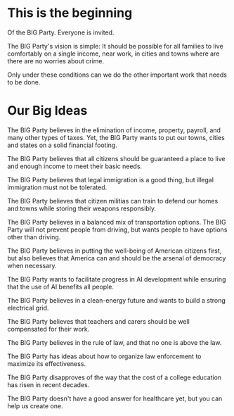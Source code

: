 # This is the beginning

Of the BIG Party. Everyone is invited.

The BIG Party's vision is simple: It should be possible for all families to live comfortably on a single income, near work, in cities and towns where are there are no worries about crime. 

Only under these conditions can we do the other important work that needs to be done. 

# Our Big Ideas

The BIG Party believes in the elimination of income, property, payroll, and many other types of taxes. Yet, the BIG Party wants to put our towns, cities and states on a solid financial footing. 

The BIG Party believes that all citizens should be guaranteed a place to live and enough income to meet their basic needs. 

The BIG Party believes that legal immigration is a good thing, but illegal immigration must not be tolerated. 

The BIG Party believes that citizen militias can train to defend our homes and towns while storing their weapons responsibly. 

The BIG Party believes in a balanced mix of transportation options. The BIG Party will not prevent people from driving, but wants people to have options other than driving. 

The BIG Party believes in putting the well-being of American citizens first, but also believes that America can and should be the arsenal of democracy when necessary. 

The BIG Party wants to facilitate progress in AI development while ensuring that the use of AI benefits all people. 

The BIG Party believes in a clean-energy future and wants to build a strong electrical grid. 

The BIG Party believes that teachers and carers should be well compensated for their work. 

The BIG Party believes in the rule of law, and that no one is above the law. 

The BIG Party has ideas about how to organize law enforcement to maximize its effectiveness. 

The BIG Party disapproves of the way that the cost of a college education has risen in recent decades. 

The BIG Party doesn't have a good answer for healthcare yet, but you can help us create one. 







